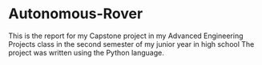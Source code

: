 # Autonomous-Rover
This is the report for my Capstone project in my Advanced Engineering Projects class in the second semester of my junior year in high school
The project was written using the Python language. 
